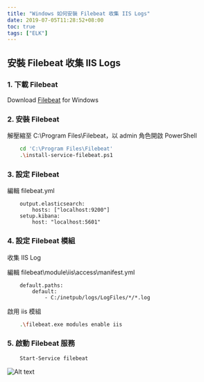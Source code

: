 ```yaml
---
title: "Windows 如何安裝 Filebeat 收集 IIS Logs"
date: 2019-07-05T11:28:52+08:00
toc: true
tags: ["ELK"]
---
```


<!--more-->

## 安裝 Filebeat 收集 IIS Logs

### 1. 下載 Filebeat

Download [Filebeat](https://artifacts.elastic.co/downloads/beats/filebeat/filebeat-7.2.0-windows-x86_64.zip) for Windows

### 2. 安裝 Filebeat

解壓縮至 C:\Program Files\Filebeat，以 admin 角色開啟 PowerShell

```bash
    cd 'C:\Program Files\Filebeat'
    .\install-service-filebeat.ps1
```

### 3. 設定 Filebeat

編輯 filebeat.yml

```text
    output.elasticsearch:
        hosts: ["localhost:9200"]
    setup.kibana:
        host: "localhost:5601"
```

### 4. 設定 Filebeat 模組

收集 IIS Log

編輯 filebeat\module\iis\access\manifest.yml

```text
    default.paths:
        default:
            - C:/inetpub/logs/LogFiles/*/*.log
```

啟用 iis 模組

```bash
    .\filebeat.exe modules enable iis
```

### 5. 啟動 Filebeat 服務

```bash
    Start-Service filebeat
```

![Alt text](/images/filebeat_service.PNG)
